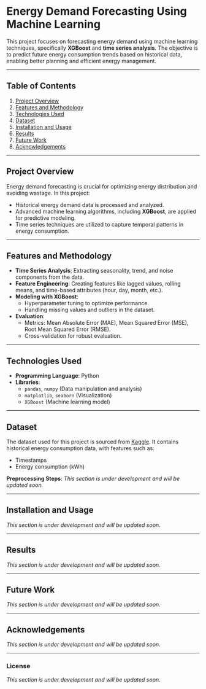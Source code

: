 # Energy Demand Forecasting Using Machine Learning

This project focuses on forecasting energy demand using machine learning techniques, specifically **XGBoost** and **time series analysis**. The objective is to predict future energy consumption trends based on historical data, enabling better planning and efficient energy management.

---

## Table of Contents
1. [Project Overview](#project-overview)
2. [Features and Methodology](#features-and-methodology)
3. [Technologies Used](#technologies-used)
4. [Dataset](#dataset)
5. [Installation and Usage](#installation-and-usage)
6. [Results](#results)
7. [Future Work](#future-work)
8. [Acknowledgements](#acknowledgements)

---

## Project Overview
Energy demand forecasting is crucial for optimizing energy distribution and avoiding wastage. In this project:
- Historical energy demand data is processed and analyzed.
- Advanced machine learning algorithms, including **XGBoost**, are applied for predictive modeling.
- Time series techniques are utilized to capture temporal patterns in energy consumption.

---

## Features and Methodology
- **Time Series Analysis**: Extracting seasonality, trend, and noise components from the data.
- **Feature Engineering**: Creating features like lagged values, rolling means, and time-based attributes (hour, day, month, etc.).
- **Modeling with XGBoost**:
  - Hyperparameter tuning to optimize performance.
  - Handling missing values and outliers in the dataset.
- **Evaluation**:
  - Metrics: Mean Absolute Error (MAE), Mean Squared Error (MSE), Root Mean Squared Error (RMSE).
  - Cross-validation for robust evaluation.

---

## Technologies Used
- **Programming Language**: Python
- **Libraries**:
  - `pandas`, `numpy` (Data manipulation and analysis)
  - `matplotlib`, `seaborn` (Visualization)
  - `XGBoost` (Machine learning model)


---

## Dataset
The dataset used for this project is sourced from [Kaggle](https://www.kaggle.com/datasets/robikscube/hourly-energy-consumption). It contains historical energy consumption data, with features such as:
- Timestamps
- Energy consumption (kWh)

**Preprocessing Steps**:
_This section is under development and will be updated soon._

---

## Installation and Usage
_This section is under development and will be updated soon._

---

## Results
_This section is under development and will be updated soon._

---

## Future Work
_This section is under development and will be updated soon._

---

## Acknowledgements
_This section is under development and will be updated soon._

---

### License
_This section is under development and will be updated soon._
